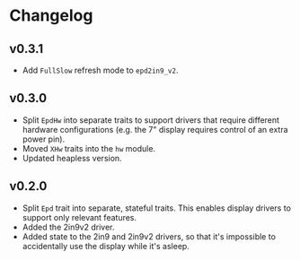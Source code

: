 # Changelog

## v0.3.1

- Add `FullSlow` refresh mode to `epd2in9_v2`.

## v0.3.0

- Split `EpdHw` into separate traits to support drivers that require different hardware configurations (e.g. the 7" display requires control of an extra power pin).
- Moved `XHw` traits into the `hw` module.
- Updated heapless version.

## v0.2.0

- Split `Epd` trait into separate, stateful traits. This enables display drivers to support only relevant features.
- Added the 2in9v2 driver.
- Added state to the 2in9 and 2in9v2 drivers, so that it's impossible to accidentally use the display while it's asleep.
